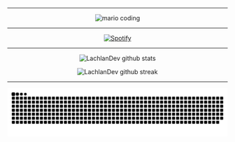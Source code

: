 <div align="center">

-------------------
  
![mario coding](https://i.imgur.com/1ZvVkDc.gif)



-------------------

[![Spotify](https://now-playing-ten-rho.vercel.app/api/spotify-playing)](https://open.spotify.com/user/31mm3werls2j7n2aem7lfet3ozge?)
 
-------------------
  
![LachlanDev github stats](https://github-readme-stats.vercel.app/api?username=AesoJS&show_icons=true&theme=radical&count_private=true&include_all_commits=true)

![LachlanDev github streak](https://github-readme-streak-stats.herokuapp.com/?user=AesoJS&theme=radical&include_all_commits=true&count_private=true)

 <div>
  
-------------------
<p align="center">
  <img src="https://github.com/DHANOLA/DHANOLA/raw/output/github-contribution-grid-snake.svg" alt="snake"></center>
</p>

